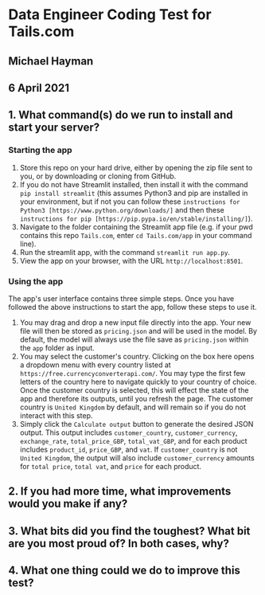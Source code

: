 # Data Engineer Coding Test for Tails.com
## Michael Hayman
## 6 April 2021

## 1.  What command(s) do we run to install and start your server?

### Starting the app
1. Store this repo on your hard drive, either by opening the zip file sent to you, or by downloading or cloning from GitHub.
2. If you do not have Streamlit installed, then install it with the command `pip install streamlit` (this assumes Python3 and pip are installed in your environment, but if not you can follow these `instructions for Python3 [https://www.python.org/downloads/]` and then these `instructions for pip [https://pip.pypa.io/en/stable/installing/]`).
3. Navigate to the folder containing the Streamlit app file (e.g. if your pwd contains this repo `Tails.com`, enter `cd Tails.com/app` in your command line).
5. Run the streamlit app, with the command `streamlit run app.py`.
6. View the app on your browser, with the URL `http://localhost:8501`.

### Using the app
The app's user interface contains three simple steps. Once you have followed the above instructions to start the app, follow these steps to use it.
1. You may drag and drop a new input file directly into the app. Your new file will then be stored as `pricing.json` and will be used in the model. By default, the model will always use the file save as `pricing.json` within the `app` folder as input.
2. You may select the customer's country. Clicking on the box here opens a dropdown menu with every country listed at `https://free.currencyconverterapi.com/`. You may type the first few letters of the country here to navigate quickly to your country of choice. Once the customer country is selected, this will effect the state of the app and therefore its outputs, until you refresh the page. The customer country is `United Kingdom` by default, and will remain so if you do not interact with this step.
3. Simply click the `Calculate output` button to generate the desired JSON output. This output includes `customer_country`, `customer_currency`, `exchange_rate`, `total_price_GBP`, `total_vat_GBP`, and for each product includes `product_id`, `price_GBP`, and `vat`. If `customer_country` is not `United Kingdom`, the output will also include `customer_currency` amounts for `total price`, `total vat`, and `price` for each product.

## 2.  If you had more time, what improvements would you make if any?
## 3.  What bits did you find the toughest? What bit are you most proud of? In both cases, why?
## 4.  What one thing could we do to improve this test?
